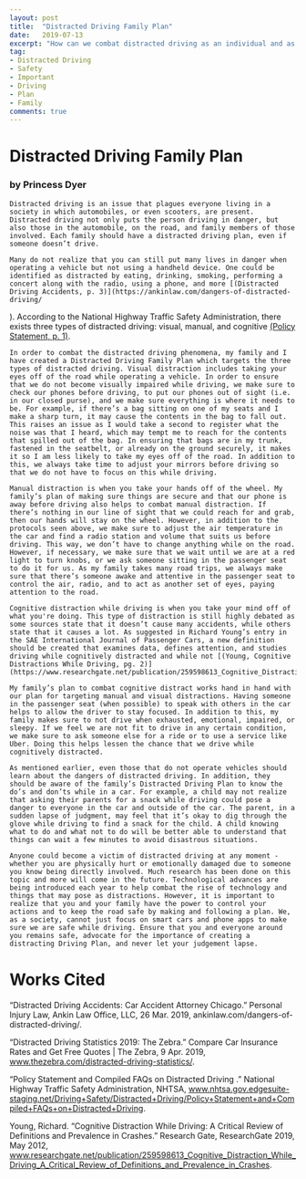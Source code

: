 ```yaml
---
layout: post
title:  "Distracted Driving Family Plan"
date:   2019-07-13
excerpt: "How can we combat distracted driving as an individual and as a family?"
tag:
- Distracted Driving
- Safety
- Important
- Driving
- Plan
- Family
comments: true
---
```


# Distracted Driving Family Plan
### by Princess Dyer

	Distracted driving is an issue that plagues everyone living in a society in which automobiles, or even scooters, are present. Distracted driving not only puts the person driving in danger, but also those in the automobile, on the road, and family members of those involved. Each family should have a distracted driving plan, even if someone doesn’t drive.

	Many do not realize that you can still put many lives in danger when operating a vehicle but not using a handheld device. One could be identified as distracted by eating, drinking, smoking, performing a concert along with the radio, using a phone, and more [(Distracted Driving Accidents, p. 3)](https://ankinlaw.com/dangers-of-distracted-driving/ 
). According to the National Highway Traffic Safety Administration, there exists three types of distracted driving: visual, manual, and cognitive [(Policy Statement, p. 1)](http://www.nhtsa.gov.edgesuite-staging.net/Driving+Safety/Distracted+Driving/Policy+Statement+and+Compiled+FAQs+on+Distracted+Driving
).

	In order to combat the distracted driving phenomena, my family and I have created a Distracted Driving Family Plan which targets the three types of distracted driving. Visual distraction includes taking your eyes off of the road while operating a vehicle. In order to ensure that we do not become visually impaired while driving, we make sure to check our phones before driving, to put our phones out of sight (i.e. in our closed purse), and we make sure everything is where it needs to be. For example, if there’s a bag sitting on one of my seats and I make a sharp turn, it may cause the contents in the bag to fall out. This raises an issue as I would take a second to register what the noise was that I heard, which may tempt me to reach for the contents that spilled out of the bag. In ensuring that bags are in my trunk, fastened in the seatbelt, or already on the ground securely, it makes it so I am less likely to take my eyes off of the road. In addition to this, we always take time to adjust your mirrors before driving so that we do not have to focus on this while driving.

	Manual distraction is when you take your hands off of the wheel. My family’s plan of making sure things are secure and that our phone is away before driving also helps to combat manual distraction. If there’s nothing in our line of sight that we could reach for and grab, then our hands will stay on the wheel. However, in addition to the protocols seen above, we make sure to adjust the air temperature in the car and find a radio station and volume that suits us before driving. This way, we don’t have to change anything while on the road. However, if necessary, we make sure that we wait until we are at a red light to turn knobs, or we ask someone sitting in the passenger seat to do it for us. As my family takes many road trips, we always make sure that there’s someone awake and attentive in the passenger seat to control the air, radio, and to act as another set of eyes, paying attention to the road.

	Cognitive distraction while driving is when you take your mind off of what you're doing. This type of distraction is still highly debated as some sources state that it doesn’t cause many accidents, while others state that it causes a lot. As suggested in Richard Young’s entry in the SAE International Journal of Passenger Cars, a new definition should be created that examines data, defines attention, and studies driving while cognitively distracted and while not [(Young, Cognitive Distractions While Driving, pg. 2)](https://www.researchgate.net/publication/259598613_Cognitive_Distraction_While_Driving_A_Critical_Review_of_Definitions_and_Prevalence_in_Crashes).

	My family’s plan to combat cognitive distract works hand in hand with our plan for targeting manual and visual distractions. Having someone in the passenger seat (when possible) to speak with others in the car helps to allow the driver to stay focused. In addition to this, my family makes sure to not drive when exhausted, emotional, impaired, or sleepy. If we feel we are not fit to drive in any certain condition, we make sure to ask someone else for a ride or to use a service like Uber. Doing this helps lessen the chance that we drive while cognitively distracted.

	As mentioned earlier, even those that do not operate vehicles should learn about the dangers of distracted driving. In addition, they should be aware of the family’s Distracted Driving Plan to know the do’s and don’ts while in a car. For example, a child may not realize that asking their parents for a snack while driving could pose a danger to everyone in the car and outside of the car. The parent, in a sudden lapse of judgment, may feel that it’s okay to dig through the glove while driving to find a snack for the child. A child knowing what to do and what not to do will be better able to understand that things can wait a few minutes to avoid disastrous situations. 

	Anyone could become a victim of distracted driving at any moment - whether you are physically hurt or emotionally damaged due to someone you know being directly involved. Much research has been done on this topic and more will come in the future. Technological advances are being introduced each year to help combat the rise of technology and things that may pose as distractions. However, it is important to realize that you and your family have the power to control your actions and to keep the road safe by making and following a plan. We, as a society, cannot just focus on smart cars and phone apps to make sure we are safe while driving. Ensure that you and everyone around you remains safe, advocate for the importance of creating a distracting Driving Plan, and never let your judgement lapse. 

	
	
    
    
    

# Works Cited

“Distracted Driving Accidents: Car Accident Attorney Chicago.” Personal Injury Law, Ankin Law Office, LLC, 26 Mar. 2019, 	ankinlaw.com/dangers-of-distracted-driving/.

“Distracted Driving Statistics 2019: The Zebra.” Compare Car Insurance Rates and Get Free Quotes | The Zebra, 9 Apr. 2019, www.thezebra.com/distracted-driving-statistics/.

“Policy Statement and Compiled FAQs on Distracted Driving .” National Highway Traffic Safety Administration, NHTSA, www.nhtsa.gov.edgesuite-staging.net/Driving+Safety/Distracted+Driving/Policy+Statement+and+Compiled+FAQs+on+Distracted+Driving.

Young, Richard. “Cognitive Distraction While Driving: A Critical Review of Definitions and Prevalence in Crashes.” Research Gate, ResearchGate 2019, May 2012, www.researchgate.net/publication/259598613_Cognitive_Distraction_While_Driving_A_Critical_Review_of_Definitions_and_Prevalence_in_Crashes.
